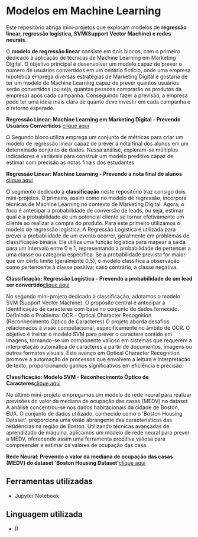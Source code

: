 # Modelos em Machine Learning

Este repositório abriga mini-projetos que exploram modelos de **regressão linear, regressão logística, SVM(Support Vector Machine) e redes neurais.**  

O **modelo de regressão linear** consiste em dois blocos, com o primeiro dedicado à aplicação de técnicas de Machine Learning em Marketing Digital. 
O objetivo principal é desenvolver um modelo capaz de prever o número de usuários convertidos em um cenário fictício, onde uma empresa hipotética emprega diversas 
estratégias de Marketing Digital e gostaria de ter um modelo de Machine Learning capaz de prever quantos usuários serão convertidos
(ou seja, quantas pessoas comprarão os produtos da empresa) após cada campanha. Conseguindo fazer a previsão, a empresa pode ter uma ideia mais clara de quanto deve investir em 
cada campanha e o retorno esperado.

**Regressão Linear: Machine Learning em Marketing Digital - Prevendo Usuários Convertidos** [clique aqui](https://github.com/leticiadluz/Machine_learning_modelos/blob/main/Machine.learning_Marketing.digital_Regressao.ipynb)

O Segundo bloco utiliza emprega um conjunto de métricas para criar um modelo de regressão linear capaz de prever a nota final dos alunos em um determinado conjunto de dados. Nessa análise, exploram-se múltiplos indicadores e variáveis para construir um modelo preditivo capaz de estimar com precisão as notas finais dos estudantes

**Regressão Linear: Machine Learning - Prevendo a nota final de alunos** [clique aqui](https://github.com/leticiadluz/Machine_learning_modelos/blob/main/Previsao_notafinal_Regressao.ipynb)

O segmento dedicado à **classificação** neste repositório traz consigo dois mini-projetos. O primeiro, assim como no modelo de regressão, incorpora técnicas de Machine Learning no contexto de Marketing Digital. Agora, o foco é antecipar a probabilidade de conversão de leads, ou seja, estimar qual é a probabilidade de um potencial cliente se tornar efetivamente um cliente ao realizar a compra do produto. Para este primeiro utilizamos o modelo de regressão logística. A Regressão Logística é utilizada para prever a probabilidade de um evento ocorrer, geralmente em problemas de classificação binária. Ela utiliza uma função logística para mapear a saída para um intervalo entre 0 e 1, representando a probabilidade de pertencer a uma classe ou categoria específica. Se a probabilidade prevista for maior que um certo limite (geralmente 0,5), o modelo classifica a observação como pertencente à classe positiva; caso contrário, à classe negativa.

**Classificação: Regressão Logística - Prevendo a probabilidade de um lead ser convertido**[clique aqui](https://github.com/leticiadluz/Machine_learning_modelos/blob/main/Machine.learning_Marketing.digital_Classificacao.ipynb)

No segundo mini-projeto dedicado à classificação, adotamos o modelo SVM (Support Vector Machine). O propósito central é antecipar a identificação de caracteres com base no conjunto de dados fornecido. 
Definindo o Problema: OCR - Optical Character Recognition (Reconhecimento Óptico de Caracteres)
O projeto aborda desafios relacionados à visão computacional, especificamente no âmbito de OCR. O objetivo é treinar o modelo SVM para prever o caractere contido em imagens, tornando-se um componente valioso em sistemas que requerem a interpretação automática de caracteres a partir de documentos, imagens ou outros formatos visuais. Este avanço em Optical Character Recognition promove a automação de processos que envolvem a leitura e interpretação de texto, proporcionando ganhos significativos em eficiência e precisão.

**Classificação: Modelo SVM - Reconhecimento Óptico de Caracteres**[clique aqui](https://github.com/leticiadluz/Machine_learning_modelos/blob/main/Modelo_SVM.ipynb)

No último mini-projeto empregamos um modelo de rede neural para realizar previsões do valor da mediana de ocupação das casas (MEDV) no dataset. A análise concentrou-se nos dados habitacionais da cidade de Boston, EUA. O conjunto de dados utilizado, conhecido como o 'Boston Housing Dataset', proporciona uma visão abrangente das características das residências na região de Boston. Utilizando técnicas avançadas de aprendizado de máquina, aplicamos um modelo de rede neural para prever a MEDV, oferecendo assim uma ferramenta preditiva valiosa para compreender e estimar os valores de ocupação das casa.

**Rede Neural: Prevendo o valor da mediana de ocupação das casas (MEDV) do dataset 'Boston Housing Dataset'**[clique aqui](https://github.com/leticiadluz/Machine_learning_modelos/blob/main/Rede_neural.ipynb)

## Ferramentas utilizadas

* Jupyter Notebook

## Linguagem utilizada

* R
